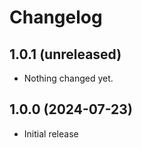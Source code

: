 # Changelog

## 1.0.1 (unreleased)


- Nothing changed yet.


## 1.0.0 (2024-07-23)

- Initial release
